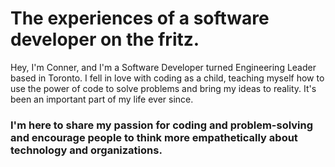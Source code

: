 # The experiences of a software developer on the fritz.
Hey, I'm Conner, and I'm a Software Developer turned Engineering Leader based in Toronto.
I fell in love with coding as a child, teaching myself how to use the power of code to solve problems and bring my ideas to reality. It's been an important part of my life ever since.
### I'm here to share my passion for coding and problem-solving and encourage people to think more empathetically about technology and organizations.
